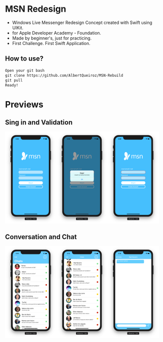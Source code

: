 # MSN Redesign

* Windows Live Messenger Redesign Concept created with Swift using UIKit.
* for Apple Developer Academy - Foundation.
* Made by beginner's, just for practicing.
* First Challenge. First Swift Application.

## How to use?
```iOS
Open your git bash
git clone https://github.com/AlbertQueiroz/MSN-Rebuild
git pull
Ready!
```

# Previews

## Sing in and Validation
![alt image](https://raw.githubusercontent.com/AlbertQueiroz/MSN-Rebuild/master/Previews/Preview1.png)


## Conversation and Chat
![alt image](https://raw.githubusercontent.com/AlbertQueiroz/MSN-Rebuild/master/Previews/Preview2.png)
